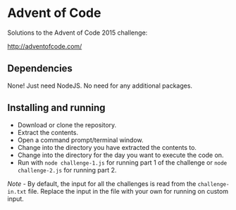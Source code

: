 # Advent of Code

Solutions to the Advent of Code 2015 challenge: 

http://adventofcode.com/

## Dependencies

None! Just need NodeJS. No need for any additional packages.

## Installing and running

- Download or clone the repository.
- Extract the contents.
- Open a command prompt/terminal window.
- Change into the directory you have extracted the contents to.
- Change into the directory for the day you want to execute the code on.
- Run with `node challenge-1.js` for running part 1 of the challenge or `node challenge-2.js` for running part 2.

*Note* - By default, the input for all the challenges is read from the `challenge-in.txt` file. Replace the input in the file with your own for running on custom input.
